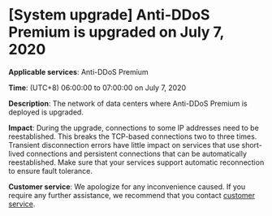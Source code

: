 # \[System upgrade\] Anti-DDoS Premium is upgraded on July 7, 2020

**Applicable services**: Anti-DDoS Premium

**Time**: \(UTC+8\) 06:00:00 to 07:00:00 on July 7, 2020

**Description**: The network of data centers where Anti-DDoS Premium is deployed is upgraded.

**Impact**: During the upgrade, connections to some IP addresses need to be reestablished. This breaks the TCP-based connections two to three times. Transient disconnection errors have little impact on services that use short-lived connections and persistent connections that can be automatically reestablished. Make sure that your services support automatic reconnection to ensure fault tolerance.

**Customer service**: We apologize for any inconvenience caused. If you require any further assistance, we recommend that you contact [customer service](https://www.aliyun.com/contact?from=announcement).

